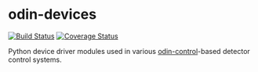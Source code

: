 # odin-devices
[![Build Status](https://travis-ci.com/stfc-aeg/odin-devices.svg?branch=master&service=github)](https://travis-ci.com/stfc-aeg/odin-devices)
[![Coverage Status](https://coveralls.io/repos/github/stfc-aeg/odin-devices/badge.svg?branch=master&service=github)](https://coveralls.io/github/stfc-aeg/odin-devices?branch=master)

Python device driver modules used in various [odin-control](https://github.com/odin-detector/odin-control)-based detector control systems.
